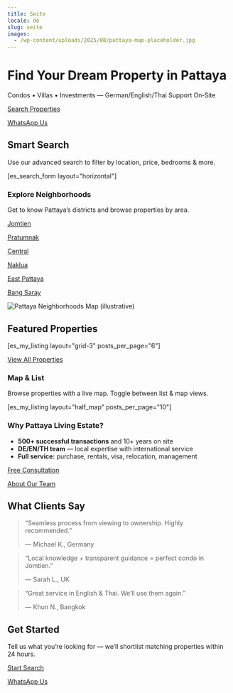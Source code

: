 ```yaml
---
title: Seite
locale: de
slug: seite
images:
  - /wp-content/uploads/2025/08/pattaya-map-placeholder.jpg
---
```

# Find Your Dream Property in Pattaya

Condos • Villas • Investments — German/English/Thai Support On‑Site

[Search Properties](#search)

[WhatsApp Us](https://wa.me/66600000000)

## Smart Search

Use our advanced search to filter by location, price, bedrooms & more.

\[es\_search\_form layout="horizontal"\]

### Explore Neighborhoods

Get to know Pattaya’s districts and browse properties by area.

[Jomtien](/stadtteil-jomtien/)

[Pratumnak](/stadtteil-pratumnak/)

[Central](/stadtteil-central-pattaya/)

[Naklua](/stadtteil-naklua/)

[East Pattaya](/stadtteil-east-pattaya/)

[Bang Saray](/stadtteil-bang-saray/)

![Pattaya Neighborhoods Map (illustrative)](/wp-content/uploads/2025/08/pattaya-map-placeholder.jpg)

## Featured Properties

\[es\_my\_listing layout="grid-3" posts\_per\_page="6"\]

[View All Properties](/immobilien-suche/)

### Map & List

Browse properties with a live map. Toggle between list & map views.

\[es\_my\_listing layout="half\_map" posts\_per\_page="10"\]

### Why Pattaya Living Estate?

*   **500+ successful transactions** and 10+ years on site
*   **DE/EN/TH team** — local expertise with international service
*   **Full service:** purchase, rentals, visa, relocation, management

[Free Consultation](/kontakt/)

[About Our Team](/ueber-uns/)

## What Clients Say

> “Seamless process from viewing to ownership. Highly recommended.”
> 
> — Michael K., Germany

> “Local knowledge + transparent guidance = perfect condo in Jomtien.”
> 
> — Sarah L., UK

> “Great service in English & Thai. We’ll use them again.”
> 
> — Khun N., Bangkok

## Get Started

Tell us what you’re looking for — we’ll shortlist matching properties within 24 hours.

[Start Search](/immobilien-suche/)

[WhatsApp Us](https://wa.me/66600000000)
